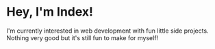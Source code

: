 # Hey, I'm Index!
I'm currently interested in web development with fun little side projects. Nothing very good but it's still fun to make for myself!
